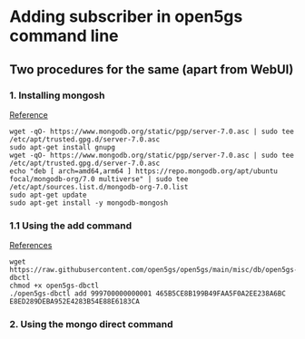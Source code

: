 # Adding subscriber in open5gs command line

## Two procedures for the same (apart from WebUI)

### 1. Installing mongosh
[Reference](https://www.mongodb.com/docs/mongodb-shell/install/)
```
wget -qO- https://www.mongodb.org/static/pgp/server-7.0.asc | sudo tee /etc/apt/trusted.gpg.d/server-7.0.asc
sudo apt-get install gnupg
wget -qO- https://www.mongodb.org/static/pgp/server-7.0.asc | sudo tee /etc/apt/trusted.gpg.d/server-7.0.asc
echo "deb [ arch=amd64,arm64 ] https://repo.mongodb.org/apt/ubuntu focal/mongodb-org/7.0 multiverse" | sudo tee /etc/apt/sources.list.d/mongodb-org-7.0.list
sudo apt-get update
sudo apt-get install -y mongodb-mongosh
```

### 1.1 Using the add command
[References](https://himanshup.hashnode.dev/5g-sa-lab-setup-using-srsran-open5gs)
```
wget https://raw.githubusercontent.com/open5gs/open5gs/main/misc/db/open5gs-dbctl
chmod +x open5gs-dbctl
./open5gs-dbctl add 999700000000001 465B5CE8B199B49FAA5F0A2EE238A6BC E8ED289DEBA952E4283B54E88E6183CA
```

### 2. Using the mongo direct command
